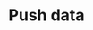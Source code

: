 ---
# -------------------------- #
#      ENDPOINT DETAILS      #
# -------------------------- #

product-type: "import-api"
content-type: "api-endpoint"
endpoint: "push"
key: "push-data"
version: "2"


# -------------------------- #
#       METHOD DETAILS       #
# -------------------------- #

title: "Push data"
method: "post"
short-url: |
  /v{{ object.version }}{{ object.endpoint-url | flatify }}
full-url: |
  {{ api.base-url }}{{ endpoint.short-url | flatify }}
short: "{{ api.core-objects.push.short | flatify }}"
description: |
  {% capture notice %}
  We recommend using the [Create a batch]({{ site.data.import-api.core-objects.batch.anchor }}) endpoint instead. The Batch endpoint allows you to specify a schema and enforce data types, while this endpoint does not.
  {% endcapture %}

  {% include note.html first-line="**Need to enforce data types?**" content=notice %}

  {{ site.data.import-api.core-objects.push.description | flatify | markdownify }}

  When data for a table is pushed for the first time, Stitch will create the table in the destination in the specified integration schema.

  During subsequent pushes, one of two things will happen depending on the destination being used:

  1. **If the destination supports upserts**, Stitch will perform an update operation on applicable existing rows to overwrite the data.
  2. **If the destination doesn't support upserts**, Stitch will load the records in an append-only fashion. This means that existing records in the destination table will not be updated, and all records in subsequent pushes will be appended to the end of the table.

  #### Structuring request body data {#push--structure-request-body-data}

  Refer to the [Structuring data for the Import API guide]({{ link.import-api.guides.structure-data | prepend: site.baseurl }}) for instructions and examples.


accepts-transit: true

request-body: |
  Additionally, the request body should provide an array (batch) of records to be inserted into the pipeline that adhere to the following:

  {% assign common-request-requirements = site.data.import-api.general.request-body-requirements.common %}
  {% assign push-request-requirements = site.data.import-api.general.request-body-requirements.push %}

  {% assign all-request-requirements = push-request-requirements | concat: common-request-requirements %}

  {% for requirement in all-request-requirements %}
  - {{ requirement | flatify | markdownify | replace:"[NAME]","push" }}
  {% endfor %}

  
# -------------------------- #
#       METHOD ARGUMENTS     #
# -------------------------- #

arguments:
## The copy for these attributes lives in:
## _data/import-api/general.yml

  - name: "client_id"
    type: "integer"
    required: true
    description: |
      {{ general.attributes.client-id }}

      **Note**: This must be the same for every record in the request body. 
    example-value: "7723"

  - name: "table_name"
    type: "string"
    required: true
    description: "{{ general.attributes.table-name | flatify }}"
    example-value: "customers"

  - name: "sequence"
    type: "integer"
    required: true
    description: "{{ general.attributes.sequence | flatify }}"
    example-value: ""

  - name: "action"
    type: "string"
    required: true
    description: "This will always be `upsert`."
    example-value: "upsert"

  - name: "key_names"
    type: "array"
    required: true
    description: "{{ general.attributes.key-names | flatify }}"
    example-value: "id"

  - name: "data"
    type: "object"
    required: true
    description: "{{ general.attributes.data | flatify }}"


# -------------------------- #
#           RETURNS          #
# -------------------------- #

returns: |
  {% assign response-codes = site.data.import-api.response-codes.general-codes.all-codes %}

  If successful, the API will return a `2xx` status and a [Batch Status object]({{ site.data.import-api.api.data-structures.batch-status.section }}):

  {% for response-code in response-codes %}
  {% if response-code.code == "201" or response-code.code == "202" %}
  - `{{ response-code.code }}` - {{ response-code.description }}
  {% endif %}
  {% endfor %}


# ------------------------------ #
#   EXAMPLE REQUEST & RESPONSES  #
# ------------------------------ #

examples:
  - type: "Request"
    language: "json"
    subexamples:
      - type: "Pushing a single record for a single table"
        code: |
          {% capture request-header %}
          curl -X {{ endpoint.method | upcase }} {{ endpoint.full-url | flatify | strip_newlines }} \
               -H 'Authorization: Bearer <IMPORT_API_ACCESS_TOKEN>' \
               -H "Content-Type: application/json" \
               -d $
          {% endcapture %}

          {{ request-header | rstrip }}
                  '[
                    {
                      "client_id": 7723,
                      "table_name": "customers",
                      "sequence": 100,
                      "key_names": [
                        "id"
                      ],
                      "data": {
                        "id": 1,
                        "name": "Finn"
                      },
                      "action": "upsert"
                    }
                  ]'


      - type: "Pushing multiple records for a single table"
        code: |
          {{ request-header | rstrip }}
                  '[
                    {
                      "client_id": 7723,
                      "table_name": "customers",
                      "sequence": 106,
                      "data": {
                        "id": 4,
                        "name": "Beamo"
                      },
                      "key_names": [
                        "id"
                      ],
                      "action": "upsert"
                    },
                    {
                      "client_id": 7723,
                      "table_name": "customers",
                      "sequence": 107,
                      "key_names": [
                        "id"
                      ],
                      "data": {
                        "id": 5,
                        "name": "Ice King"
                      },
                      "action": "upsert"
                    }
                  ]'


      - type: "Pushing records for multiple tables"
        code: |
          {{ request-header | rstrip }}
                  '[
                    {
                      "client_id": 7723,
                      "table_name": "customers",
                      "sequence": 106,
                      "data": {
                        "id": 4,
                        "name": "Beamo"
                      },
                      "key_names": [
                        "id"
                      ],
                      "action": "upsert"
                    },
                    {
                      "client_id": 7723,
                      "table_name": "orders",
                      "sequence": 100,
                      "key_names": [
                        "order_id"
                      ],
                      "data": {
                        "order_id": 561,
                        "customer_id": 4
                      },
                      "action": "upsert"
                    }
                  ]'



  - type: "Response"
    language: "json"
    subexamples:
      - type: "201 Created"
        code: |
          {{ site.data.import-api.code-examples.responses.push-data.batch-created }}

      - type: "202 Accepted"
        code: |
          {{ site.data.import-api.code-examples.responses.push-data.batch-accepted }}

  - type: "Errors"
---